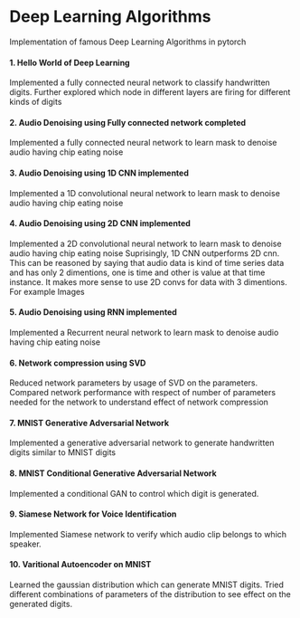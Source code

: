 # Deep Learning Algorithms
Implementation of famous Deep Learning Algorithms in pytorch 

#### 1. Hello World of Deep Learning
Implemented a fully connected neural network to classify handwritten digits. 
Further explored which node in different layers are firing for different kinds of digits 

#### 2. Audio Denoising using Fully connected network completed
Implemented a fully connected neural network to learn mask to denoise audio having chip eating noise

#### 3. Audio Denoising using 1D CNN implemented
Implemented a 1D convolutional neural network to learn mask to denoise audio having chip eating noise

#### 4. Audio Denoising using 2D CNN implemented
Implemented a 2D convolutional neural network to learn mask to denoise audio having chip eating noise
Suprisingly, 1D CNN outperforms 2D cnn. This can be reasoned by saying that audio data is kind of time series data 
and has only 2 dimentions, one is time and other is value at that time instance.
It makes more sense to use 2D convs for data with 3 dimentions. For example Images

#### 5. Audio Denoising using RNN implemented
Implemented a Recurrent neural network to learn mask to denoise audio having chip eating noise

#### 6. Network compression using SVD
Reduced network parameters by usage of SVD on the parameters. 
Compared network performance with respect of number of parameters needed for the network to understand effect of network compression

#### 7. MNIST Generative Adversarial Network  
Implemented a generative adversarial network to generate handwritten digits similar to MNIST digits

#### 8. MNIST Conditional Generative Adversarial Network  
Implemented a conditional GAN to control which digit is generated.

#### 9. Siamese Network for Voice Identification
Implemented Siamese network to verify which audio clip belongs to which speaker.

#### 10. Varitional Autoencoder on MNIST
Learned the gaussian distribution which can generate MNIST digits.
Tried different combinations of parameters of the distribution to see effect on the generated digits.



